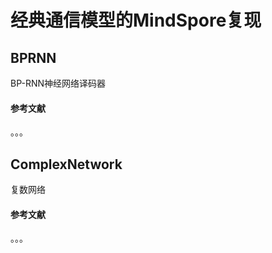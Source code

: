 # 经典通信模型的MindSpore复现


## BPRNN
BP-RNN神经网络译码器

#### 参考文献
。。。


## ComplexNetwork
复数网络

#### 参考文献
。。。